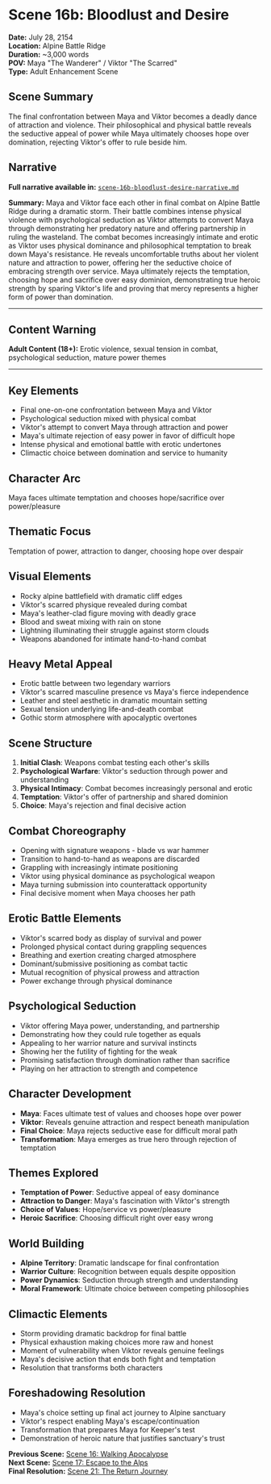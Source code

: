 # Scene 16b: Bloodlust and Desire

**Date:** July 28, 2154  
**Location:** Alpine Battle Ridge  
**Duration:** ~3,000 words  
**POV:** Maya "The Wanderer" / Viktor "The Scarred"  
**Type:** Adult Enhancement Scene  

## Scene Summary
The final confrontation between Maya and Viktor becomes a deadly dance of attraction and violence. Their philosophical and physical battle reveals the seductive appeal of power while Maya ultimately chooses hope over domination, rejecting Viktor's offer to rule beside him.

## Narrative

**Full narrative available in:** [`scene-16b-bloodlust-desire-narrative.md`](../narrative/scene-16b-bloodlust-desire-narrative.md)

**Summary:** Maya and Viktor face each other in final combat on Alpine Battle Ridge during a dramatic storm. Their battle combines intense physical violence with psychological seduction as Viktor attempts to convert Maya through demonstrating her predatory nature and offering partnership in ruling the wasteland. The combat becomes increasingly intimate and erotic as Viktor uses physical dominance and philosophical temptation to break down Maya's resistance. He reveals uncomfortable truths about her violent nature and attraction to power, offering her the seductive choice of embracing strength over service. Maya ultimately rejects the temptation, choosing hope and sacrifice over easy dominion, demonstrating true heroic strength by sparing Viktor's life and proving that mercy represents a higher form of power than domination.

---

## Content Warning
**Adult Content (18+):** Erotic violence, sexual tension in combat, psychological seduction, mature power themes

---

## Key Elements
- Final one-on-one confrontation between Maya and Viktor
- Psychological seduction mixed with physical combat
- Viktor's attempt to convert Maya through attraction and power
- Maya's ultimate rejection of easy power in favor of difficult hope
- Intense physical and emotional battle with erotic undertones
- Climactic choice between domination and service to humanity

## Character Arc
Maya faces ultimate temptation and chooses hope/sacrifice over power/pleasure

## Thematic Focus
Temptation of power, attraction to danger, choosing hope over despair

## Visual Elements
- Rocky alpine battlefield with dramatic cliff edges
- Viktor's scarred physique revealed during combat
- Maya's leather-clad figure moving with deadly grace
- Blood and sweat mixing with rain on stone
- Lightning illuminating their struggle against storm clouds
- Weapons abandoned for intimate hand-to-hand combat

## Heavy Metal Appeal
- Erotic battle between two legendary warriors
- Viktor's scarred masculine presence vs Maya's fierce independence
- Leather and steel aesthetic in dramatic mountain setting
- Sexual tension underlying life-and-death combat
- Gothic storm atmosphere with apocalyptic overtones

## Scene Structure
1. **Initial Clash**: Weapons combat testing each other's skills
2. **Psychological Warfare**: Viktor's seduction through power and understanding
3. **Physical Intimacy**: Combat becomes increasingly personal and erotic
4. **Temptation**: Viktor's offer of partnership and shared dominion
5. **Choice**: Maya's rejection and final decisive action

## Combat Choreography
- Opening with signature weapons - blade vs war hammer
- Transition to hand-to-hand as weapons are discarded
- Grappling with increasingly intimate positioning
- Viktor using physical dominance as psychological weapon
- Maya turning submission into counterattack opportunity
- Final decisive moment when Maya chooses her path

## Erotic Battle Elements
- Viktor's scarred body as display of survival and power
- Prolonged physical contact during grappling sequences
- Breathing and exertion creating charged atmosphere
- Dominant/submissive positioning as combat tactic
- Mutual recognition of physical prowess and attraction
- Power exchange through physical dominance

## Psychological Seduction
- Viktor offering Maya power, understanding, and partnership
- Demonstrating how they could rule together as equals
- Appealing to her warrior nature and survival instincts
- Showing her the futility of fighting for the weak
- Promising satisfaction through domination rather than sacrifice
- Playing on her attraction to strength and competence

## Character Development
- **Maya**: Faces ultimate test of values and chooses hope over power
- **Viktor**: Reveals genuine attraction and respect beneath manipulation
- **Final Choice**: Maya rejects seductive ease for difficult moral path
- **Transformation**: Maya emerges as true hero through rejection of temptation

## Themes Explored
- **Temptation of Power**: Seductive appeal of easy dominance
- **Attraction to Danger**: Maya's fascination with Viktor's strength
- **Choice of Values**: Hope/service vs power/pleasure
- **Heroic Sacrifice**: Choosing difficult right over easy wrong

## World Building
- **Alpine Territory**: Dramatic landscape for final confrontation
- **Warrior Culture**: Recognition between equals despite opposition
- **Power Dynamics**: Seduction through strength and understanding
- **Moral Framework**: Ultimate choice between competing philosophies

## Climactic Elements
- Storm providing dramatic backdrop for final battle
- Physical exhaustion making choices more raw and honest
- Moment of vulnerability when Viktor reveals genuine feelings
- Maya's decisive action that ends both fight and temptation
- Resolution that transforms both characters

## Foreshadowing Resolution
- Maya's choice setting up final act journey to Alpine sanctuary
- Viktor's respect enabling Maya's escape/continuation
- Transformation that prepares Maya for Keeper's test
- Demonstration of heroic nature that justifies sanctuary's trust

**Previous Scene:** [Scene 16: Walking Apocalypse](scene-16-walking-apocalypse.md)  
**Next Scene:** [Scene 17: Escape to the Alps](scene-17-escape-to-the-alps.md)  
**Final Resolution:** [Scene 21: The Return Journey](scene-21-return-journey.md)
